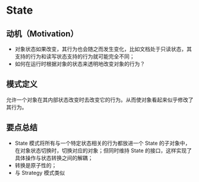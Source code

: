 # State

## 动机（Motivation）

- 对象状态如果改变，其行为也会随之而发生变化，比如文档处于只读状态，其支持的行为和读写状态支持的行为就可能完全不同；
- 如何在运行时根据对象的状态来透明地改变对象的行为？

## 模式定义

允许一个对象在其内部状态改变时去改变它的行为。从而使对象看起来似乎修改了其行为。

## 要点总结

- State 模式将所有与一个特定状态相关的行为都放进一个 State 的子对象中，在对象状态切换时，切换对应的对象；但同时维持 State 的接口，这样实现了具体操作与状态转换之间的解耦；
- 转换是原子性的；
- 与 Strategy 模式类似